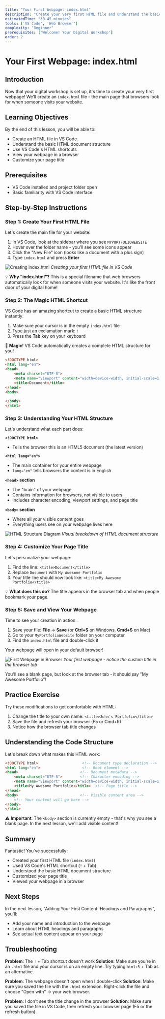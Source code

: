 ```yaml
---
title: "Your First Webpage: index.html"
description: "Create your very first HTML file and understand the basic structure of a web page."
estimatedTime: "30-45 minutes"
tools: ['VS Code', 'Web Browser']
complexity: "Beginner"
prerequisites: ['Welcome! Your Digital Workshop']
order: 2
---
```


# Your First Webpage: index.html

## Introduction

Now that your digital workshop is set up, it's time to create your very first webpage! We'll create an `index.html` file - the main page that browsers look for when someone visits your website.

## Learning Objectives

By the end of this lesson, you will be able to:
- Create an HTML file in VS Code
- Understand the basic HTML document structure
- Use VS Code's HTML shortcuts
- View your webpage in a browser
- Customize your page title

## Prerequisites

- VS Code installed and project folder open
- Basic familiarity with VS Code interface

## Step-by-Step Instructions

### Step 1: Create Your First HTML File

Let's create the main file for your website:

1. In VS Code, look at the sidebar where you see `MYPORTFOLIOWEBSITE`
2. Hover over the folder name - you'll see some icons appear
3. Click the "New File" icon (looks like a document with a plus sign)
4. Type `index.html` and press **Enter**

![Creating index.html](../assets/images/create-index-html.png)
*Creating your first HTML file in VS Code*

💡 **Why "index.html"?** This is a special filename that web browsers automatically look for when someone visits your website. It's like the front door of your digital home!

### Step 2: The Magic HTML Shortcut

VS Code has an amazing shortcut to create a basic HTML structure instantly:

1. Make sure your cursor is in the empty `index.html` file
2. Type just an exclamation mark: `!`
3. Press the **Tab** key on your keyboard

🎉 **Magic!** VS Code automatically creates a complete HTML structure for you!

```html
<!DOCTYPE html>
<html lang="en">
<head>
    <meta charset="UTF-8">
    <meta name="viewport" content="width=device-width, initial-scale=1.0">
    <title>Document</title>
</head>
<body>
    
</body>
</html>
```

### Step 3: Understanding Your HTML Structure

Let's understand what each part does:

**`<!DOCTYPE html>`**
- Tells the browser this is an HTML5 document (the latest version)

**`<html lang="en">`**
- The main container for your entire webpage
- `lang="en"` tells browsers the content is in English

**`<head>` section**
- The "brain" of your webpage
- Contains information for browsers, not visible to users
- Includes character encoding, viewport settings, and page title

**`<body>` section**
- Where all your visible content goes
- Everything users see on your webpage lives here

![HTML Structure Diagram](../assets/images/html-structure.png)
*Visual breakdown of HTML document structure*

### Step 4: Customize Your Page Title

Let's personalize your webpage:

1. Find the line: `<title>Document</title>`
2. Replace `Document` with `My Awesome Portfolio`
3. Your title line should now look like: `<title>My Awesome Portfolio</title>`

💡 **What does this do?** The title appears in the browser tab and when people bookmark your page.

### Step 5: Save and View Your Webpage

Time to see your creation in action:

1. Save your file: **File** → **Save** (or **Ctrl+S** on Windows, **Cmd+S** on Mac)
2. Go to your `MyPortfolioWebsite` folder on your computer
3. Find the `index.html` file and double-click it

Your webpage will open in your default browser! 

![First Webpage in Browser](../assets/images/first-webpage-browser.png)
*Your first webpage - notice the custom title in the browser tab*

You'll see a blank page, but look at the browser tab - it should say "My Awesome Portfolio"! 

## Practice Exercise

Try these modifications to get comfortable with HTML:

1. Change the title to your own name: `<title>John's Portfolio</title>`
2. Save the file and refresh your browser (F5 or Cmd+R)
3. Notice how the browser tab title changes

## Understanding the Code Structure

Let's break down what makes this HTML work:

```html
<!DOCTYPE html>                    <!-- Document type declaration -->
<html lang="en">                   <!-- Root element -->
<head>                            <!-- Document metadata -->
    <meta charset="UTF-8">        <!-- Character encoding -->
    <meta name="viewport" content="width=device-width, initial-scale=1.0">  <!-- Mobile responsiveness -->
    <title>My Awesome Portfolio</title>  <!-- Page title -->
</head>
<body>                            <!-- Visible content area -->
    <!-- Your content will go here -->
</body>
</html>
```

⚠️ **Important**: The `<body>` section is currently empty - that's why you see a blank page. In the next lesson, we'll add visible content!

## Summary

Fantastic! You've successfully:
- Created your first HTML file (`index.html`)
- Used VS Code's HTML shortcut (`!` + Tab)
- Understood the basic HTML document structure
- Customized your page title
- Viewed your webpage in a browser

## Next Steps

In the next lesson, "Adding Your First Content: Headings and Paragraphs", you'll:
- Add your name and introduction to the webpage
- Learn about HTML headings and paragraphs
- See actual text content appear on your page

## Troubleshooting

**Problem**: The `!` + Tab shortcut doesn't work
**Solution**: Make sure you're in an `.html` file and your cursor is on an empty line. Try typing `html:5` + Tab as an alternative.

**Problem**: The webpage doesn't open when I double-click
**Solution**: Make sure you saved the file with the `.html` extension. Right-click the file and choose "Open with" → your web browser.

**Problem**: I don't see the title change in the browser
**Solution**: Make sure you saved the file in VS Code, then refresh your browser page (F5 or the refresh button).